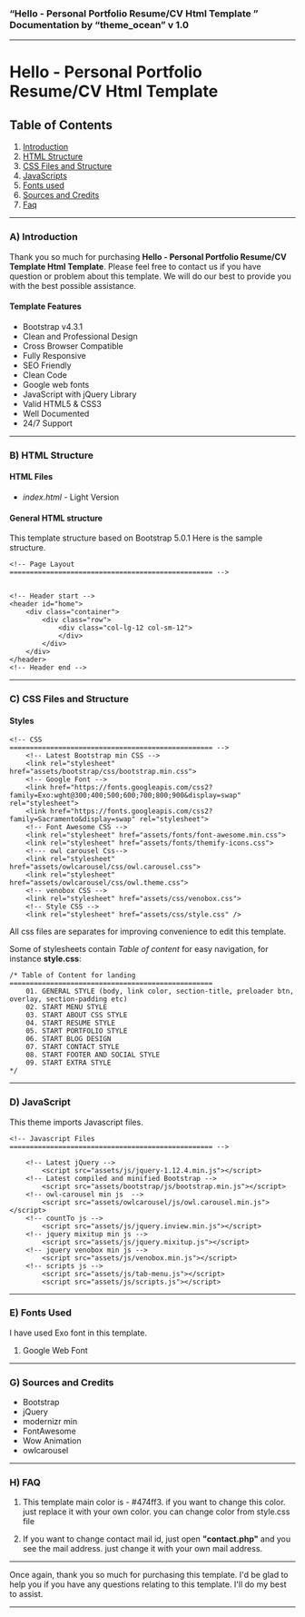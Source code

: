 ### “Hello - Personal Portfolio Resume/CV Html Template ” Documentation by “theme\_ocean” v 1.0

* * *

Hello - Personal Portfolio Resume/CV Html Template
===================================================

Table of Contents
-----------------

1.  [Introduction](#introduction)
2.  [HTML Structure](#htmlStructure)
3.  [CSS Files and Structure](#cssFiles)
4.  [JavaScripts](#javascript)
5.  [Fonts used](#fontssused)
6.  [Sources and Credits](#credits)
7.  [Faq](#faq)

* * *

### **A) Introduction**

Thank you so much for purchasing **Hello - Personal Portfolio Resume/CV Template Html Template**. Please feel free to contact us if you have question or problem about this template. We will do our best to provide you with the best possible assistance.

#### Template Features

*   Bootstrap v4.3.1
*   Clean and Professional Design
*   Cross Browser Compatible
*   Fully Responsive
*   SEO Friendly
*   Clean Code
*   Google web fonts
*   JavaScript with jQuery Library
*   Valid HTML5 & CSS3
*   Well Documented
*   24/7 Support

* * *

### **B) HTML Structure**

#### HTML Files

*   _index.html_ - Light Version

#### General HTML structure

This template structure based on Bootstrap 5.0.1 Here is the sample structure.

```
<!-- Page Layout
================================================== -->

	
<!-- Header start -->
<header id="home">
	<div class="container">
		<div class="row">
			<div class="col-lg-12 col-sm-12">
			</div>
		</div>
	</div>
</header>
<!-- Header end -->
```
* * *

### **C) CSS Files and Structure**

#### Styles

````
<!-- CSS
================================================== -->
    <!-- Latest Bootstrap min CSS -->
    <link rel="stylesheet" href="assets/bootstrap/css/bootstrap.min.css">		
    <!-- Google Font -->
    <link href="https://fonts.googleapis.com/css2?family=Exo:wght@300;400;500;600;700;800;900&display=swap" rel="stylesheet"> 
    <link href="https://fonts.googleapis.com/css2?family=Sacramento&display=swap" rel="stylesheet"> 
    <!-- Font Awesome CSS -->
    <link rel="stylesheet" href="assets/fonts/font-awesome.min.css">
    <link rel="stylesheet" href="assets/fonts/themify-icons.css">
    <!--- owl carousel Css-->
    <link rel="stylesheet" href="assets/owlcarousel/css/owl.carousel.css">
    <link rel="stylesheet" href="assets/owlcarousel/css/owl.theme.css">		
    <!-- venobox CSS -->		
    <link rel="stylesheet" href="assets/css/venobox.css">							
    <!-- Style CSS -->
    <link rel="stylesheet" href="assets/css/style.css" />
````

All css files are separates for improving convenience to edit this template.

Some of stylesheets contain _Table of content_ for easy navigation, for instance **style.css**:

````
/* Table of Content for landing
==================================================
    01. GENERAL STYLE (body, link color, section-title, preloader btn, overlay, section-padding etc)
    02. START MENU STYLE
    03. START ABOUT CSS STYLE
    04. START RESUME STYLE
    05. START PORTFOLIO STYLE
    06. START BLOG DESIGN
    07. START CONTACT STYLE
    08. START FOOTER AND SOCIAL STYLE
    09. START EXTRA STYLE
*/
````

* * *

### **D) JavaScript**

This theme imports Javascript files.

````
<!-- Javascript Files
================================================== -->
	
	<!-- Latest jQuery -->
		<script src="assets/js/jquery-1.12.4.min.js"></script>
	<!-- Latest compiled and minified Bootstrap -->
		<script src="assets/bootstrap/js/bootstrap.min.js"></script>			
	<!-- owl-carousel min js  -->
		<script src="assets/owlcarousel/js/owl.carousel.min.js"></script>
	<!-- countTo js -->
		<script src="assets/js/jquery.inview.min.js"></script>		
	<!-- jquery mixitup min js -->
		<script src="assets/js/jquery.mixitup.js"></script>		
	<!-- jquery venobox min js -->
		<script src="assets/js/venobox.min.js"></script>			
	<!-- scripts js -->
		<script src="assets/js/tab-menu.js"></script>	
		<script src="assets/js/scripts.js"></script>
````

* * *

### **E) Fonts Used**

I have used Exo font in this template.

1.  Google Web Font



* * *

### **G) Sources and Credits**

*   Bootstrap
*   jQuery
*   modernizr min
*   FontAwesome
*   Wow Animation
*   owlcarousel

* * *

### **H) FAQ**

1) This template main color is - #474ff3. if you want to change this color. just replace it with your own color. you can change color from style.css file

2) If you want to change contact mail id, just open **"contact.php"** and you see the mail address. just change it with your own mail address.

* * *

Once again, thank you so much for purchasing this template. I'd be glad to help you if you have any questions relating to this template. I'll do my best to assist.

* * *